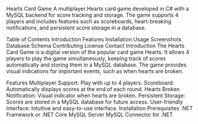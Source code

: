Hearts Card Game
A multiplayer Hearts card game developed in C# with a MySQL backend for score tracking and storage. The game supports 4 players and includes features such as scoreboards, heart-breaking notifications, and persistent score storage in a database.

Table of Contents
Introduction
Features
Installation
Usage
Screenshots
Database Schema
Contributing
License
Contact
Introduction
The Hearts Card Game is a digital version of the popular card game Hearts. It allows 4 players to play the game simultaneously, keeping track of scores automatically and storing them in a MySQL database. The game provides visual indications for important events, such as when hearts are broken.

Features
Multiplayer Support: Play with up to 4 players.
Scoreboard: Automatically displays scores at the end of each round.
Hearts Broken Notification: Visual indicator when hearts are broken.
Persistent Storage: Scores are stored in a MySQL database for future access.
User-friendly Interface: Intuitive and easy-to-use interface.
Installation
Prerequisites
.NET Framework or .NET Core
MySQL Server
MySQL Connector for .NET
